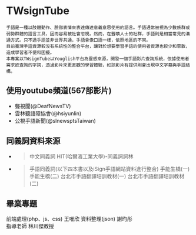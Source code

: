 # TWsignTube
    手語是一種以肢體動作、臉部表情來表達傳達意義意思使用的語言。手語通常被視為少數族群或弱勢群體的語言工具，因而容易被社會忽視。然而，在聾聵人士的社群，手語則是相當常見的溝通方式。只不過手語並非世界共通，手語會像口語一樣，依照地區的不同。
    目前臺灣手語資源較沒有系統性的整合平台，讓對於想要學習手語的使用者資源也較少和零散，造成學習者不便和困擾。
    本專案以TWsignTube以Youglish平台為靈感來源，開發一個手語影片查詢系統，依據使用者需求欲查詢的字詞，透過影片來更直觀的學習體驗，如該影片有提供則會出現中文字幕與手語結構。 

## 使用youtube頻道(567部影片)
-  聾視聞(@DeafNewsTV)
- 雲林聽語障協會(@hsiyunlin)
- 公視手語新聞(@slnewsptsTaiwan)

## 同義詞資料來源
-   >中文同義詞
    >HIT(哈爾濱工業大學)-同義詞詞林  

-   >手語同義詞(以下四本書以及iSign手語網站資料進行整合)
    >手能生橋(一)
    >手能生橋(二)
    >台北市手語翻譯培訓教材(一)
    >台北市手語翻譯培訓教材(二)

## 畢業專題
前端處理(php、js、css) 王唯欣
資料整理(json) 謝昀彤  
指導老師 林川傑教授 